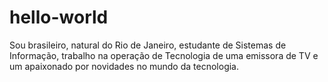 # hello-world

Sou brasileiro, natural do Rio de Janeiro, estudante de Sistemas de Informação, trabalho na operação de Tecnologia de uma emissora de TV e um apaixonado por novidades no mundo da tecnologia. 
